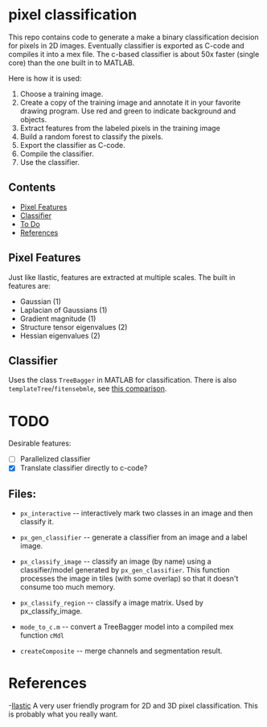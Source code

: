 # pixel classification

This repo contains code to generate a make a binary classification decision
for pixels in 2D images.  Eventually classifier is exported as C-code and
compiles it into a mex file. The c-based classifier is about 50x faster
(single core) than the one built in to MATLAB.

Here is how it is used:
1. Choose a training image.
2. Create a copy of the training image and annotate it
   in your favorite drawing program. Use red and green to indicate
   background and objects.
3. Extract features from the labeled pixels in the training image
4. Build a random forest to classify the pixels.
5. Export the classifier as C-code.
6. Compile the classifier.
7. Use the classifier.

## Contents

 - [Pixel Features](#features)
 - [Classifier](#classifier)
 - [To Do](#todo)
 - [References](#references)


<a name="features" />

## Pixel Features
Just like Ilastic, features are extracted at multiple scales. The built
in features are:
 - Gaussian (1)
 - Laplacian of Gaussians (1)
 - Gradient magnitude (1)
 - Structure tensor eigenvalues (2)
 - Hessian eigenvalues (2)

<a name="classifier" />

## Classifier

Uses the class `TreeBagger` in MATLAB for classification. There is also `templateTree`/`fitensebmle`, see [this comparison](https://se.mathworks.com/help/stats/ensemble-algorithms.html#bsxabwd).


<a name="todo" />

# TODO
Desirable features:
 - [ ] Parallelized classifier
 - [x] Translate classifier directly to c-code?

## Files:
 - `px_interactive` -- interactively mark two classes in an image and then classify it.
 - `px_gen_classifier` -- generate a classifier from an image and a label image.
 - `px_classify_image` -- classify an image (by name) using a classifier/model generated by `px_gen_classifier`. This function processes the image in tiles (with some overlap) so that it doesn't consume too much memory.
 - `px_classify_region` -- classify a image matrix. Used by px_classify_image.
 - `mode_to_c.m` -- convert a TreeBagger model into a compiled mex function `cMdl`

 - `createComposite` -- merge channels and segmentation result.

<a name="references" />

# References
 -[Ilastic](https://www.ilastik.org/) A very user friendly program for 2D and 3D pixel classification. This is probably what you really want.
